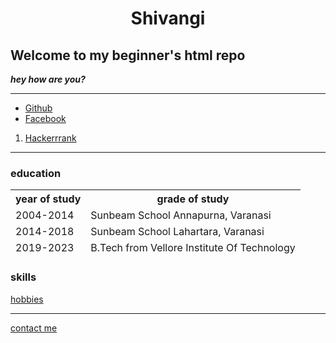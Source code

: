 <h1 align="center">Shivangi</h1>
 
  <body>
    
<h2>Welcome to my beginner's html repo</h2>
<p><em><strong>hey how are you?</strong></em></p>
<p></p>
<hr>

<ul>
  <li>
  <a href="https://github.com">Github</a>
  </li>
  <li>
    <a href="https://www.facebook.com">Facebook</a>
  </li>
</ul>
<ol>
  <li>
    <a href="https://www.hackerrank.com/">Hackerrrank</a> </li>
  
</ol>
<hr>
<h3>education</h3>
<table cellspacing="10">
  <thead>
    <tr>
      <th>
        year of study
      </th>
      <th>
        grade of study
      </th>
    </tr>
    <tr>
      <td>
      2004-2014
      </td>
      <td>
        Sunbeam School Annapurna, Varanasi
      </td>
    </tr>
    <tr>
      <td>
        2014-2018
      </td>
      <td>
        Sunbeam School Lahartara, Varanasi
      </td>
    </tr>
    <tr>
      <td>
        2019-2023
      </td>
      <td>
        B.Tech from Vellore Institute Of Technology
      </td>
    </tr>
  </thead>
</table
<hr>
<h3>skills</h3>
<a href="hobbies.html">hobbies</a>
<hr>
<a href="contactinfo.html">contact me</a>
  </body>
</html>
